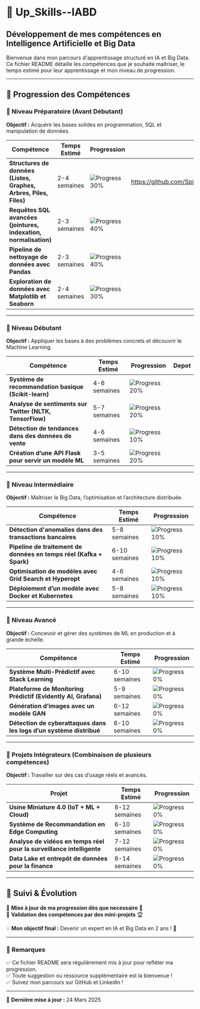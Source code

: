 # 📌 Up_Skills--IABD

## Développement de mes compétences en Intelligence Artificielle et Big Data

Bienvenue dans mon parcours d'apprentissage structuré en IA et Big Data. Ce fichier README détaille les compétences que je souhaite maîtriser, le temps estimé pour leur apprentissage et mon niveau de progression.

---

## 🚀 Progression des Compétences

### 🔹 Niveau Préparatoire (Avant Débutant)
**Objectif :** Acquérir les bases solides en programmation, SQL et manipulation de données.

| Compétence | Temps Estimé | Progression | Depot |
|------------|-------------|-------------|-------|
| **Structures de données (Listes, Graphes, Arbres, Piles, Files)** | 2-4 semaines | ![Progress](https://progress-bar.dev/30/) 30% | https://github.com/SpiritGitHub/Up_Skill_Preparatoire/tree/main/structures_de_donn%C3%A9es|
| **Requêtes SQL avancées (jointures, indexation, normalisation)** | 2-3 semaines | ![Progress](https://progress-bar.dev/40/) 40% | |
| **Pipeline de nettoyage de données avec Pandas** | 2-3 semaines | ![Progress](https://progress-bar.dev/40/) 40% | |
| **Exploration de données avec Matplotlib et Seaborn** | 2-4 semaines | ![Progress](https://progress-bar.dev/30/) 30% | |

---

### 🔹 Niveau Débutant
**Objectif :** Appliquer les bases à des problèmes concrets et découvrir le Machine Learning.

| Compétence | Temps Estimé | Progression | Depot |
|------------|-------------|-------------|-------|
| **Système de recommandation basique (Scikit-learn)** | 4-6 semaines | ![Progress](https://progress-bar.dev/20/) 20% | |
| **Analyse de sentiments sur Twitter (NLTK, TensorFlow)** | 5-7 semaines | ![Progress](https://progress-bar.dev/20/) 20% | |
| **Détection de tendances dans des données de vente** | 4-6 semaines | ![Progress](https://progress-bar.dev/10/) 10% | |
| **Création d’une API Flask pour servir un modèle ML** | 3-5 semaines | ![Progress](https://progress-bar.dev/20/) 20% | |

---

### 🔹 Niveau Intermédiaire
**Objectif :** Maîtriser le Big Data, l’optimisation et l’architecture distribuée.

| Compétence | Temps Estimé | Progression |
|------------|-------------|-------------|
| **Détection d'anomalies dans des transactions bancaires** | 5-8 semaines | ![Progress](https://progress-bar.dev/10/) 10% |
| **Pipeline de traitement de données en temps réel (Kafka + Spark)** | 6-10 semaines | ![Progress](https://progress-bar.dev/10/) 10% |
| **Optimisation de modèles avec Grid Search et Hyperopt** | 4-6 semaines | ![Progress](https://progress-bar.dev/10/) 10% |
| **Déploiement d’un modèle avec Docker et Kubernetes** | 5-8 semaines | ![Progress](https://progress-bar.dev/10/) 10% |

---

### 🔹 Niveau Avancé
**Objectif :** Concevoir et gérer des systèmes de ML en production et à grande échelle.

| Compétence | Temps Estimé | Progression |
|------------|-------------|-------------|
| **Système Multi-Prédictif avec Stack Learning** | 6-10 semaines | ![Progress](https://progress-bar.dev/0/) 0% |
| **Plateforme de Monitoring Prédictif (Evidently AI, Grafana)** | 5-9 semaines | ![Progress](https://progress-bar.dev/0/) 0% |
| **Génération d’images avec un modèle GAN** | 6-12 semaines | ![Progress](https://progress-bar.dev/0/) 0% |
| **Détection de cyberattaques dans les logs d’un système distribué** | 6-10 semaines | ![Progress](https://progress-bar.dev/0/) 0% |

---

### 🔹 Projets Intégrateurs (Combinaison de plusieurs compétences)
**Objectif :** Travailler sur des cas d’usage réels et avancés.

| Projet | Temps Estimé | Progression |
|--------|-------------|-------------|
| **Usine Miniature 4.0 (IoT + ML + Cloud)** | 8-12 semaines | ![Progress](https://progress-bar.dev/0/) 0% |
| **Système de Recommandation en Edge Computing** | 6-10 semaines | ![Progress](https://progress-bar.dev/0/) 0% |
| **Analyse de vidéos en temps réel pour la surveillance intelligente** | 7-12 semaines | ![Progress](https://progress-bar.dev/0/) 0% |
| **Data Lake et entrepôt de données pour la finance** | 8-14 semaines | ![Progress](https://progress-bar.dev/0/) 0% |

---

## 📅 Suivi & Évolution

🔹 **Mise à jour de ma progression dès que necessaire** 🔄  
🔹 **Validation des compétences par des mini-projets** 🏆  

💡 **Mon objectif final :** Devenir un expert en IA et Big Data en 2 ans ! 🚀

---

### 📌 Remarques
✅ Ce fichier README sera régulièrement mis à jour pour refléter ma progression.  
✅ Toute suggestion ou ressource supplémentaire est la bienvenue !  
✅ Suivez mon parcours sur GitHub et LinkedIn !  

---

📢 **Dernière mise à jour :** 24 Mars 2025
